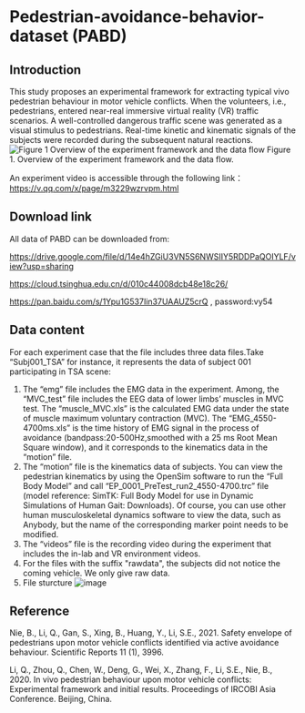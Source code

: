 # Pedestrian-avoidance-behavior-dataset (PABD)
## Introduction
This study proposes an experimental framework for extracting typical vivo pedestrian behaviour in motor vehicle conflicts. When the volunteers, i.e., pedestrians, entered near-real immersive virtual reality (VR) traffic scenarios. A well-controlled dangerous traffic scene was generated as a visual stimulus to pedestrians. Real-time kinetic and kinematic signals of the subjects were recorded during the subsequent natural reactions. 
![Figure 1  Overview of the experiment framework and the data flow](https://user-images.githubusercontent.com/63484220/114961249-3dddd600-9e9b-11eb-9237-0878c5baf1c8.jpg)
Figure 1. Overview of the experiment framework and the data flow.

An experiment video is accessible through the following link： https://v.qq.com/x/page/m3229wzrvpm.html
## Download link
All data of PABD can be downloaded from:

https://drive.google.com/file/d/14e4hZGiU3VN5S6NWSIIY5RDDPaQOIYLF/view?usp=sharing

https://cloud.tsinghua.edu.cn/d/010c44008dcb48e18c26/

https://pan.baidu.com/s/1Ypu1G537Iin37UAAUZ5crQ , password:vy54

## Data content
For each experiment case that the file includes three data files.Take “Subj001_TSA” for instance, it represents the data of subject 001 participating in TSA scene:
1)	The “emg” file includes the EMG data in the experiment. Among, the “MVC_test” file includes the EEG data of lower limbs’ muscles in MVC test. The “muscle_MVC.xls” is the calculated EMG data under the state of muscle maximum voluntary contraction (MVC). The “EMG_4550-4700ms.xls” is the time history of EMG signal in the process of avoidance (bandpass:20-500Hz,smoothed with a 25 ms Root Mean Square window), and it corresponds to the kinematics data in the “motion” file. 
2)	The “motion” file is the kinematics data of subjects. You can view the pedestrian kinematics by using the OpenSim software to run the “Full Body Model” and call “EP_0001_PreTest_run2_4550-4700.trc” file (model reference: SimTK: Full Body Model for use in Dynamic Simulations of Human Gait: Downloads). Of course, you can use other human musculoskeletal dynamics software to view the data, such as Anybody, but the name of the corresponding marker point needs to be modified.
3)	The “videos” file is the recording video during the experiment that includes the in-lab and VR environment videos. 
4)	For the files with the suffix "rawdata", the subjects did not notice the coming vehicle. We only give raw data.
5)	File sturcture
    ![image](https://user-images.githubusercontent.com/63484220/123954551-1d71e200-d9db-11eb-8a7f-6571996a50d9.png)


## Reference
Nie, B., Li, Q., Gan, S., Xing, B., Huang, Y., Li, S.E., 2021. Safety envelope of pedestrians upon motor vehicle conflicts identified via active avoidance behaviour. Scientific Reports 11 (1), 3996.

Li, Q., Zhou, Q., Chen, W., Deng, G., Wei, X., Zhang, F., Li, S.E., Nie, B., 2020. In vivo pedestrian behaviour upon motor vehicle conflicts: Experimental framework and initial results. Proceedings of IRCOBI Asia Conference. Beijing, China.


